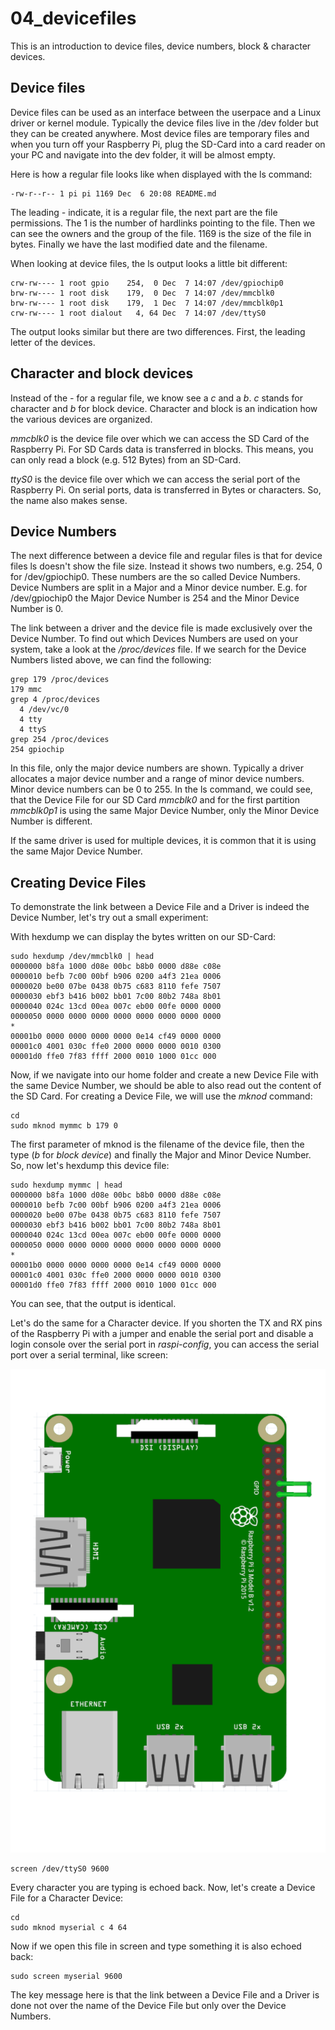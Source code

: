 # 04_devicefiles

This is an introduction to device files, device numbers, block & character devices.

## Device files

Device files can be used as an interface between the userpace and a Linux driver or kernel module. Typically the device files live in the /dev folder but they can be created anywhere. Most device files are temporary files and when you turn off your Raspberry Pi, plug the SD-Card into a card reader on your PC and navigate into the dev folder, it will be almost empty.

Here is how a regular file looks like when displayed with the ls command:

~~~
-rw-r--r-- 1 pi pi 1169 Dec  6 20:08 README.md
~~~

The leading *-* indicate, it is a regular file, the next part are the file permissions. The 1 is the number of hardlinks pointing to the file. Then we can see the owners and the group of the file. 1169 is the size of the file in bytes. Finally we have the last modified date and the filename. 

When looking at device files, the ls output looks a little bit different:

~~~
crw-rw---- 1 root gpio    254,  0 Dec  7 14:07 /dev/gpiochip0
brw-rw---- 1 root disk    179,  0 Dec  7 14:07 /dev/mmcblk0
brw-rw---- 1 root disk    179,  1 Dec  7 14:07 /dev/mmcblk0p1
crw-rw---- 1 root dialout   4, 64 Dec  7 14:07 /dev/ttyS0
~~~

The output looks similar but there are two differences. First, the leading letter of the devices.

## Character and block devices

Instead of the *-* for a regular file, we know see a *c* and a *b*. *c* stands for character and *b* for block device. Character and block is an indication how the various devices are organized.

*mmcblk0* is the device file over which we can access the SD Card of the Raspberry Pi. For SD Cards data is transferred in blocks. This means, you can only read a block (e.g. 512 Bytes) from an SD-Card. 

*ttyS0* is the device file over which we can access the serial port of the Raspberry Pi. On serial ports, data is transferred in Bytes or characters. So, the name also makes sense.

## Device Numbers

The next difference between a device file and regular files is that for device files ls doesn't show the file size. Instead it shows two numbers, e.g. 254, 0 for /dev/gpiochip0. These numbers are the so called Device Numbers. Device Numbers are split in a Major and a Minor device number. E.g. for /dev/gpiochip0 the Major Device Number is 254 and the Minor Device Number is 0.

The link between a driver and the device file is made exclusively over the Device Number. To find out which Devices Numbers are used on your system, take a look at the */proc/devices* file. If we search for the Device Numbers listed above, we can find the following:

~~~ 
grep 179 /proc/devices 
179 mmc
grep 4 /proc/devices 
  4 /dev/vc/0
  4 tty
  4 ttyS
grep 254 /proc/devices 
254 gpiochip
~~~ 

In this file, only the major device numbers are shown. Typically a driver allocates a major device number and a range of minor device numbers. Minor device numbers can be 0 to 255. In the ls command, we could see, that the Device File for our SD Card *mmcblk0* and for the first partition *mmcblk0p1* is using the same Major Device Number, only the Minor Device Number is different.

If the same driver is used for multiple devices, it is common that it is using the same Major Device Number.

## Creating Device Files

To demonstrate the link between a Device File and a Driver is indeed the Device Number, let's try out  a small experiment:

With hexdump we can display the bytes written on our SD-Card:

~~~
sudo hexdump /dev/mmcblk0 | head
0000000 b8fa 1000 d08e 00bc b8b0 0000 d88e c08e
0000010 befb 7c00 00bf b906 0200 a4f3 21ea 0006
0000020 be00 07be 0438 0b75 c683 8110 fefe 7507
0000030 ebf3 b416 b002 bb01 7c00 80b2 748a 8b01
0000040 024c 13cd 00ea 007c eb00 00fe 0000 0000
0000050 0000 0000 0000 0000 0000 0000 0000 0000
*
00001b0 0000 0000 0000 0000 0e14 cf49 0000 0000
00001c0 4001 030c ffe0 2000 0000 0000 0010 0300
00001d0 ffe0 7f83 ffff 2000 0010 1000 01cc 000
~~~

Now, if we navigate into our home folder and create a new Device File with the same Device Number, we should be able to also read out the content of the SD Card. For creating a Device File, we will use the *mknod* command:

~~~
cd
sudo mknod mymmc b 179 0
~~~

The first parameter of mknod is the filename of the device file, then the type (*b* for *block device*) and finally the Major and Minor Device Number. So, now let's hexdump this device file:

~~~
sudo hexdump mymmc | head
0000000 b8fa 1000 d08e 00bc b8b0 0000 d88e c08e
0000010 befb 7c00 00bf b906 0200 a4f3 21ea 0006
0000020 be00 07be 0438 0b75 c683 8110 fefe 7507
0000030 ebf3 b416 b002 bb01 7c00 80b2 748a 8b01
0000040 024c 13cd 00ea 007c eb00 00fe 0000 0000
0000050 0000 0000 0000 0000 0000 0000 0000 0000
*
00001b0 0000 0000 0000 0000 0e14 cf49 0000 0000
00001c0 4001 030c ffe0 2000 0000 0000 0010 0300
00001d0 ffe0 7f83 ffff 2000 0010 1000 01cc 000
~~~

You can see, that the output is identical. 

Let's do the same for a Character device. If you shorten the TX and RX pins of the Raspberry Pi with a jumper and enable the serial port and disable a login console over the serial port in *raspi-config*, you can access the serial port over a serial terminal, like screen:

![Shorting the serial port](serial_short.png)

~~~
screen /dev/ttyS0 9600
~~~

Every character you are typing is echoed back. Now, let's create a Device File for a Character Device:


~~~
cd
sudo mknod myserial c 4 64
~~~

Now if we open this file in screen and type something it is also echoed back:

~~~
sudo screen myserial 9600
~~~

The key message here is that the link between a Device File and a Driver is done not over the name of the Device File but only over the Device Numbers.


